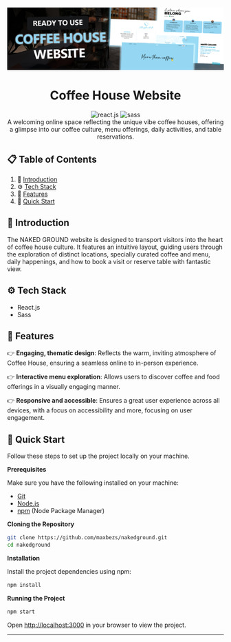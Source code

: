 <div align="center">
  <br />
      <img src="./nakedground.jpg" alt="Project Banner">
  <br />

  <h1 align="center">Coffee House Website</h1><div>
    <img src="https://img.shields.io/badge/-React_JS-black?style=for-the-badge&logoColor=black&logo=react&color=61DAFB" alt="react.js" />
    <img src="https://img.shields.io/badge/-Sass-black?style=for-the-badge&logoColor=white&logo=sass&color=CC6699" alt="sass" />
  </div>
   <div align="center">
          A welcoming online space reflecting the unique vibe coffee houses, offering a glimpse into our coffee culture, menu offerings, daily activities, and table reservations.
    </div>

</div>

## 📋 <a name="table">Table of Contents</a>

1. 🤖 [Introduction](#introduction)
2. ⚙️ [Tech Stack](#tech-stack)
3. 🔋 [Features](#features)
4. 🤸 [Quick Start](#quick-start)

## <a name="introduction">🤖 Introduction</a>

The NAKED GROUND website is designed to transport visitors into the heart of coffee house culture. It features an intuitive layout, guiding users through the exploration of distinct locations, specially curated coffee and menu, daily happenings, and how to book a visit or reserve table with fantastic view.

## <a name="tech-stack">⚙️ Tech Stack</a>

- React.js
- Sass

## <a name="features">🔋 Features</a>

👉 **Engaging, thematic design**: Reflects the warm, inviting atmosphere of Coffee House, ensuring a seamless online to in-person experience.

👉 **Interactive menu exploration**: Allows users to discover coffee and food offerings in a visually engaging manner.

👉 **Responsive and accessible**: Ensures a great user experience across all devices, with a focus on accessibility and more, focusing on user engagement.

## <a name="quick-start">🤸 Quick Start</a>

Follow these steps to set up the project locally on your machine.

**Prerequisites**

Make sure you have the following installed on your machine:

- [Git](https://git-scm.com/)
- [Node.js](https://nodejs.org/en)
- [npm](https://www.npmjs.com/) (Node Package Manager)

**Cloning the Repository**

```bash
git clone https://github.com/maxbezs/nakedground.git
cd nakedground
```

**Installation**

Install the project dependencies using npm:

```bash
npm install
```

**Running the Project**

```bash
npm start
```

Open [http://localhost:3000](http://localhost:3000) in your browser to view the project.

---
